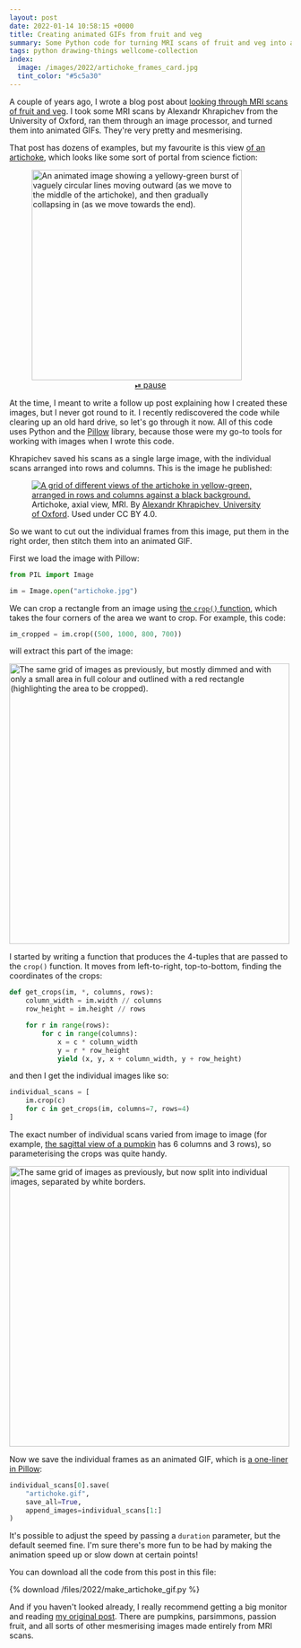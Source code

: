```yaml
---
layout: post
date: 2022-01-14 10:58:15 +0000
title: Creating animated GIFs from fruit and veg
summary: Some Python code for turning MRI scans of fruit and veg into animated GIFs.
tags: python drawing-things wellcome-collection
index:
  image: /images/2022/artichoke_frames_card.jpg
  tint_color: "#5c5a30"
---
```


A couple of years ago, I wrote a blog post about [looking through MRI scans of fruit and veg][stacks].
I took some MRI scans by Alexandr Khrapichev from the University of Oxford, ran them through an image processor, and turned them into animated GIFs.
They're very pretty and mesmerising.

That post has dozens of examples, but my favourite is this view [of an artichoke][artichoke], which looks like some sort of portal from science fiction:

<script>
  function toggle() {
    var img = document.getElementById("artichoke");
    var toggleControl = document.getElementById("toggleControl");

    console.log(img.src);

    if (img.src.endsWith(".jpg")) {
      img.src = "/images/2022/artichoke.gif";
      toggleControl.innerHTML = "&#x23EF;&#xFE0E; pause";
    } else {
      img.src = "/images/2022/artichoke.jpg";
      toggleControl.innerHTML = "&#x23EF;&#xFE0E; play";
    }
  }
</script>

<figure>
  <img src="/images/2022/artichoke.gif" id="artichoke" style="width: 375px;" alt="An animated image showing a yellowy-green burst of vaguely circular lines moving outward (as we move to the middle of the artichoke), and then gradually collapsing in (as we move towards the end).">
  <center>
    <a href="#artichoke" onclick="script:toggle()" id="toggleControl">&#x23EF;&#xFE0E; pause</a>
  </center>
</figure>

At the time, I meant to write a follow up post explaining how I created these images, but I never got round to it.
I recently rediscovered the code while clearing up an old hard drive, so let's go through it now.
All of this code uses Python and the [Pillow] library, because those were my go-to tools for working with images when I wrote this code.

Khrapichev saved his scans as a single large image, with the individual scans arranged into rows and columns.
This is the image he published:

<figure>
  <a href="/images/2022/artichoke_frames.jpg">
    <img src="/images/2022/artichoke_frames_small.jpg" alt="A grid of different views of the artichoke in yellow-green, arranged in rows and columns against a black background.">
  </a>
  <figcaption>
    Artichoke, axial view, MRI.
    By <a href="https://wellcomecollection.org/works/b9g485fs">Alexandr Khrapichev, University of Oxford</a>.
    Used under CC BY 4.0.
  </figcaption>
</figure>

So we want to cut out the individual frames from this image, put them in the right order, then stitch them into an animated GIF.

First we load the image with Pillow:

```python
from PIL import Image

im = Image.open("artichoke.jpg")
```

We can crop a rectangle from an image using [the `crop()` function][crop_function], which takes the four corners of the area we want to crop.
For example, this code:

```python
im_cropped = im.crop((500, 1000, 800, 700))
```

will extract this part of the image:

<img src="/images/2022/artichoke_frames_cropped.png" style="width: 500px;" alt="The same grid of images as previously, but mostly dimmed and with only a small area in full colour and outlined with a red rectangle (highlighting the area to be cropped).">

I started by writing a function that produces the 4-tuples that are passed to the `crop()` function.
It moves from left-to-right, top-to-bottom, finding the coordinates of the crops:

```python
def get_crops(im, *, columns, rows):
    column_width = im.width // columns
    row_height = im.height // rows

    for r in range(rows):
        for c in range(columns):
            x = c * column_width
            y = r * row_height
            yield (x, y, x + column_width, y + row_height)
```

and then I get the individual images like so:

```python
individual_scans = [
    im.crop(c)
    for c in get_crops(im, columns=7, rows=4)
]
```

The exact number of individual scans varied from image to image (for example, [the sagittal view of a pumpkin][pumpkin] has 6 columns and 3 rows), so parameterising the crops was quite handy.

<img src="/images/2022/artichoke_crops.png" style="width: 500px;" alt="The same grid of images as previously, but now split into individual images, separated by white borders.">

Now we save the individual frames as an animated GIF, which is [a one-liner in Pillow][save_gifs]:

```python
individual_scans[0].save(
    "artichoke.gif",
    save_all=True,
    append_images=individual_scans[1:]
)
```

It's possible to adjust the speed by passing a `duration` parameter, but the default seemed fine.
I'm sure there's more fun to be had by making the animation speed up or slow down at certain points!

You can download all the code from this post in this file:

{% download /files/2022/make_artichoke_gif.py %}

And if you haven't looked already, I really recommend getting a big monitor and reading [my original post][stacks].
There are pumpkins, parsimmons, passion fruit, and all sorts of other mesmerising images made entirely from MRI scans.

[stacks]: https://stacks.wellcomecollection.org/peering-through-mri-scans-of-fruit-and-veg-part-1-a2e8b07bde6f
[artichoke]: https://wellcomecollection.org/works/b9g485fs
[Pillow]: https://pypi.org/project/Pillow/
[collection]: https://wellcomecollection.org/works/b9g485fs
[crop_function]: https://pillow.readthedocs.io/en/stable/reference/Image.html#PIL.Image.Image.crop
[pumpkin]: https://wellcomecollection.org/works/z3cja6w4
[save_gifs]: https://pillow.readthedocs.io/en/stable/handbook/image-file-formats.html?highlight=gif#saving
